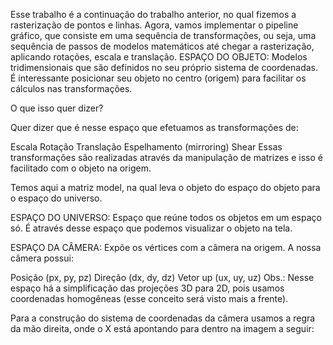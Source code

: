 Esse trabalho é a continuação do trabalho anterior, no qual fizemos a rasterização de pontos e linhas. Agora, vamos implementar o pipeline gráfico, que consiste em uma sequência de transformações, ou seja, uma sequência de passos de modelos matemáticos até chegar a rasterização, aplicando rotações, escala e translação.
ESPAÇO DO OBJETO:
Modelos tridimensionais que são definidos no seu próprio sistema de coordenadas. É interessante posicionar seu objeto no centro (origem) para facilitar os cálculos nas transformações.

O que isso quer dizer?

Quer dizer que é nesse espaço que efetuamos as transformações de:

Escala
Rotação
Translação
Espelhamento (mirroring)
Shear
Essas transformações são realizadas através da manipulação de matrizes e isso é facilitado com o objeto na origem.

Temos aqui a matriz model, na qual leva o objeto do espaço do objeto para o espaço do universo.

ESPAÇO DO UNIVERSO:
Espaço que reúne todos os objetos em um espaço só. É através desse espaço que podemos visualizar o objeto na tela.

ESPAÇO DA CÂMERA:
Expõe os vértices com a câmera na origem. A nossa câmera possui:

Posição (px, py, pz)
Direção (dx, dy, dz)
Vetor up (ux, uy, uz)
Obs.: Nesse espaço há a simplificação das projeções 3D para 2D, pois usamos coordenadas homogêneas (esse conceito será visto mais a frente).

Para a construção do sistema de coordenadas da câmera usamos a regra da mão direita, onde o X está apontando para dentro na imagem a seguir:
